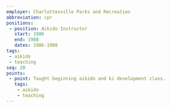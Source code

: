 ```yaml
---
employer: Charlottesville Parks and Recreation
abbreviation: cpr
positions:
 - position: Aikido Instructor
   start: 1986
   end: 1988
   dates: 1986-1988
tags:
 - aikido
 - teaching
seq: 20
points:
 - point: Taught beginning aikido and ki development class.
   tags:
    - aikido
    - teaching
---
```


